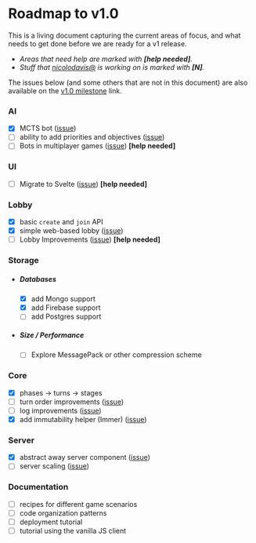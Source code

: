 # Roadmap to v1.0

This is a living document capturing the current areas of focus, and what needs to
get done before we are ready for a v1 release.

- _Areas that need help are marked with **[help needed]**._
- _Stuff that [nicolodavis@](https://github.com/nicolodavis) is working on is marked with **[N]**._

The issues below (and some others that are not in this document) are also available on the [v1.0 milestone](https://github.com/nicolodavis/boardgame.io/milestone/2) link.

### AI

- [x] MCTS bot ([issue](https://github.com/nicolodavis/boardgame.io/issues/7#issuecomment-389453032))
- [ ] ability to add priorities and objectives ([issue](https://github.com/nicolodavis/boardgame.io/issues/7#issuecomment-389453032))
- [ ] Bots in multiplayer games ([issue](https://github.com/nicolodavis/boardgame.io/issues/383))  **[help needed]**

### UI

- [ ] Migrate to Svelte ([issue](https://github.com/nicolodavis/boardgame.io/issues/432))  **[help needed]**

### Lobby

- [x] basic `create` and `join` API
- [x] simple web-based lobby ([issue](https://github.com/nicolodavis/boardgame.io/issues/197))
- [ ] Lobby Improvements ([issue](https://github.com/nicolodavis/boardgame.io/issues/354))  **[help needed]**

### Storage

- ##### Databases

  - [x] add Mongo support
  - [x] add Firebase support
  - [ ] add Postgres support

- ##### Size / Performance

  - [ ] Explore MessagePack or other compression scheme

### Core

- [x] phases -> turns -> stages
- [ ] turn order improvements ([issue](https://github.com/nicolodavis/boardgame.io/issues/154))
- [ ] log improvements ([issue](https://github.com/nicolodavis/boardgame.io/issues/227))
- [x] add immutability helper (Immer) ([issue](https://github.com/nicolodavis/boardgame.io/issues/295))

### Server

- [x] abstract away server component ([issue](https://github.com/nicolodavis/boardgame.io/issues/251))
- [ ] server scaling ([issue](https://github.com/nicolodavis/boardgame.io/issues/277))

### Documentation

- [ ] recipes for different game scenarios
- [ ] code organization patterns
- [ ] deployment tutorial
- [ ] tutorial using the vanilla JS client
